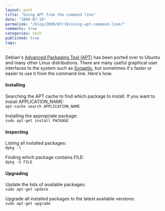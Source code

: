 ```yaml
---
layout: post
title: "Using APT from the command line"
date: "2009-07-19"
permalink: "/blog/2009/07/19/using-apt-command-line/"
comments: true
categories: tech
published: true
tags: 
---
```


Debian's [Advanced Packaging Tool (APT)](http://en.wikipedia.org/wiki/Advanced_Packaging_Tool) has been ported over to Ubuntu and many other Linux distributions. There are many useful graphical user interfaces to the system such as [Synaptic](http://en.wikipedia.org/wiki/Synaptic_Package_Manager), but sometimes it's faster or easier to use it from the command line. Here's how.

<!-- more -->

#### Installing
Searching the APT cache to find which package to install. If you want to install APPLICATION_NAME:  
`apt-cache search APPLICATION_NAME`

Installing the appropriate package:  
`sudo apt-get install PACKAGE`


#### Inspecting
Listing all installed packages:  
`dpkg -l`

Finding which package contains FILE:  
`dpkg -S FILE`


#### Upgrading
Update the lists of available packages:  
`sudo apt-get update`

Upgrade all installed packages to the latest available versions:  
`sudo apt-get upgrade`